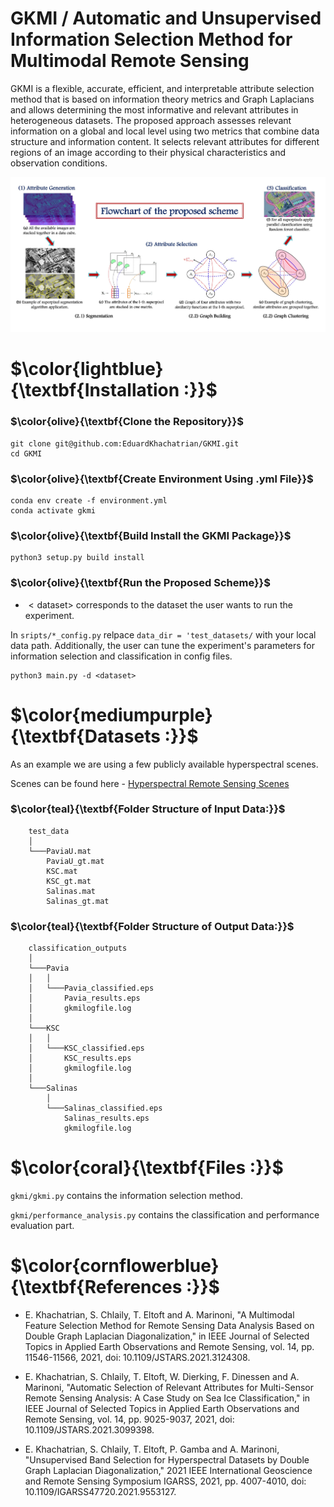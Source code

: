 # GKMI / Automatic and Unsupervised Information Selection Method for Multimodal Remote Sensing

GKMI is a flexible, accurate, efficient, and interpretable attribute selection method that is based on information theory metrics and Graph Laplacians and allows determining the most informative and relevant attributes in heterogeneous datasets. The proposed approach assesses relevant information on a global and local level using two metrics that combine data structure and information content.  It selects relevant attributes for different regions of an image according to their physical characteristics and observation conditions. 

![Alt text](flowchart.jpg)

# $\color{lightblue}{\textbf{Installation :}}$

### $\color{olive}{\textbf{Clone the Repository}}$
 

```
git clone git@github.com:EduardKhachatrian/GKMI.git
cd GKMI
```

### $\color{olive}{\textbf{Create Environment Using .yml File}}$


```
conda env create -f environment.yml
conda activate gkmi
```
### $\color{olive}{\textbf{Build Install the GKMI Package}}$


```
python3 setup.py build install
```

### $\color{olive}{\textbf{Run the Proposed Scheme}}$
* $<\text{dataset}>$ corresponds to the dataset the user wants to run the experiment. 

In ```sripts/*_config.py``` relpace ``` data_dir = 'test_datasets/ ``` with your local data path. Additionally, the user can tune the experiment's parameters for information selection and classification in config files.
    
```
python3 main.py -d <dataset>
```

# $\color{mediumpurple}{\textbf{Datasets :}}$

As an example we are using a few publicly available hyperspectral scenes. 

Scenes can be found here - [Hyperspectral Remote Sensing Scenes](https://www.ehu.eus/ccwintco/index.php/Hyperspectral_Remote_Sensing_Scenes)


### $\color{teal}{\textbf{Folder Structure of Input Data:}}$
    
        test_data
        │     
        └───PaviaU.mat
            PaviaU_gt.mat
            KSC.mat
            KSC_gt.mat
            Salinas.mat
            Salinas_gt.mat

### $\color{teal}{\textbf{Folder Structure of Output Data:}}$

        classification_outputs
        │     
        └───Pavia  
        │   │     
        │   └───Pavia_classified.eps
        │       Pavia_results.eps
        │       gkmilogfile.log
        │
        └───KSC
        │   │
        │   └───KSC_classified.eps
        │       KSC_results.eps
        │       gkmilogfile.log
        │
        └───Salinas
            │
            └───Salinas_classified.eps
                Salinas_results.eps
                gkmilogfile.log 

# $\color{coral}{\textbf{Files :}}$

```gkmi/gkmi.py``` contains the information selection method.

```gkmi/performance_analysis.py``` contains the classification and performance evaluation part.

# $\color{cornflowerblue}{\textbf{References :}}$

* E. Khachatrian, S. Chlaily, T. Eltoft and A. Marinoni, "A Multimodal Feature Selection Method for Remote Sensing Data Analysis Based on Double Graph Laplacian Diagonalization," in IEEE Journal of Selected Topics in Applied Earth Observations and Remote Sensing, vol. 14, pp. 11546-11566, 2021, doi: 10.1109/JSTARS.2021.3124308.

* E. Khachatrian, S. Chlaily, T. Eltoft, W. Dierking, F. Dinessen and A. Marinoni, "Automatic Selection of Relevant Attributes for Multi-Sensor Remote Sensing Analysis: A Case Study on Sea Ice Classification," in IEEE Journal of Selected Topics in Applied Earth Observations and Remote Sensing, vol. 14, pp. 9025-9037, 2021, doi: 10.1109/JSTARS.2021.3099398.

* E. Khachatrian, S. Chlaily, T. Eltoft, P. Gamba and A. Marinoni, "Unsupervised Band Selection for Hyperspectral Datasets by Double Graph Laplacian Diagonalization," 2021 IEEE International Geoscience and Remote Sensing Symposium IGARSS, 2021, pp. 4007-4010, doi: 10.1109/IGARSS47720.2021.9553127.


